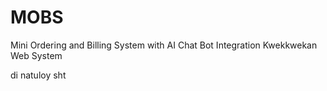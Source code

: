 # MOBS
Mini Ordering and Billing System with AI Chat Bot Integration
Kwekkwekan Web System

di natuloy
sht

